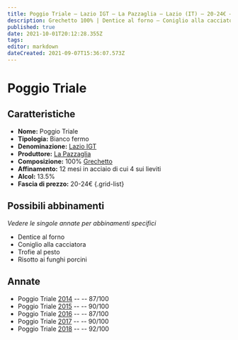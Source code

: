 ```yaml
---
title: Poggio Triale – Lazio IGT – La Pazzaglia – Lazio (IT) – 20-24€ – 4★-5★
description: Grechetto 100% | Dentice al forno – Coniglio alla cacciatora – Trofie al pesto – Risotto ai funghi porcini
published: true
date: 2021-10-01T20:12:28.355Z
tags: 
editor: markdown
dateCreated: 2021-09-07T15:36:07.573Z
---
```


# Poggio Triale

## Caratteristiche
- **Nome:** Poggio Triale
- **Tipologia:** Bianco fermo
- **Denominazione:** [Lazio IGT](/denominazioni/Italia/Lazio/IGT/Lazio)
- **Produttore:** [La Pazzaglia](/produttori/Italia/Lazio/La-Pazzaglia) 
- **Composizione:** 100% [Grechetto](/vitigni/Italia/grechetto)
- **Affinamento:** 12 mesi in acciaio di cui 4 sui lieviti
- **Alcol:** 13.5%
- **Fascia di prezzo:** 20-24€
{.grid-list}



## Possibili abbinamenti
*Vedere le singole annate per abbinamenti specifici*

- Dentice al forno
- Coniglio alla cacciatora
- Trofie al pesto
- Risotto ai funghi porcini

## Annate
- Poggio Triale [2014](/vini/Italia/Lazio/La-Pazzaglia/Poggio-Triale/2014) -- <span class="star-3"></span> -- 87/100
- Poggio Triale [2015](/vini/Italia/Lazio/La-Pazzaglia/Poggio-Triale/2015) -- <span class="star-4"></span> -- 90/100
- Poggio Triale [2016](/vini/Italia/Lazio/La-Pazzaglia/Poggio-Triale/2016) -- <span class="star-3"></span> -- 87/100
- Poggio Triale [2017](/vini/Italia/Lazio/La-Pazzaglia/Poggio-Triale/2017) -- <span class="star-4"></span> -- 90/100
- Poggio Triale [2018](/vini/Italia/Lazio/La-Pazzaglia/Poggio-Triale/2018) -- <span class="star-5"></span> -- 92/100


